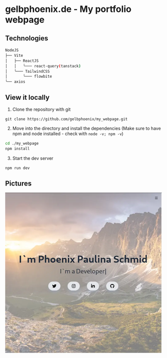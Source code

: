 # gelbphoenix.de - My portfolio webpage

## Technologies

```bash
NodeJS
├── Vite
│   ├── ReactJS
│   │   ╰─── react-query(tanstack)
│   ╰─── TailwindCSS
│       ╰─── flowbite
╰── axios
```

## View it locally

1. Clone the repository with git
```
git clone https://github.com/gelbphoenix/my_webpage.git
```

2. Move into the directory and install the dependencies (Make sure to have npm and node installed - check with `node -v; npm -v`)
```bash
cd ./my_webpage
npm install
```

3. Start the dev server

```bash
npm run dev
```

## Pictures

![Webpage](https://raw.githubusercontent.com/gelbphoenix/my_webpage/main/public/picture.webp)
